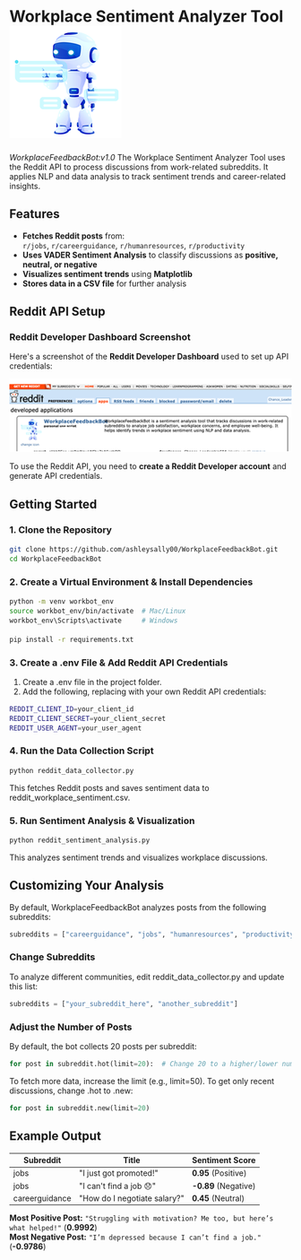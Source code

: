 
# Workplace Sentiment Analyzer Tool ![Bot Logo](https://raw.githubusercontent.com/ashleysally00/WorkplaceFeedbackBot/main/workplacebot300dpi.png)


*WorkplaceFeedbackBot:v1.0* 
The Workplace Sentiment Analyzer Tool uses the Reddit API to process discussions from work-related subreddits. It applies NLP and data analysis to track sentiment trends and career-related insights.


## Features

- **Fetches Reddit posts** from:  
  `r/jobs`, `r/careerguidance`, `r/humanresources`, `r/productivity`
- **Uses VADER Sentiment Analysis** to classify discussions as **positive, neutral, or negative**  
- **Visualizes sentiment trends** using **Matplotlib**  
- **Stores data in a CSV file** for further analysis  


## Reddit API Setup

### Reddit Developer Dashboard Screenshot

Here's a screenshot of the **Reddit Developer Dashboard** used to set up API credentials:

<img src="https://raw.githubusercontent.com/ashleysally00/WorkplaceFeedbackBot/main/red.png" width="580">

To use the Reddit API, you need to **create a Reddit Developer account** and generate API credentials.

## Getting Started

### 1. Clone the Repository

```sh
git clone https://github.com/ashleysally00/WorkplaceFeedbackBot.git
cd WorkplaceFeedbackBot
```

### 2. Create a Virtual Environment & Install Dependencies

```sh
python -m venv workbot_env
source workbot_env/bin/activate  # Mac/Linux
workbot_env\Scripts\activate     # Windows

pip install -r requirements.txt
```

### 3. Create a .env File & Add Reddit API Credentials

1. Create a .env file in the project folder.
2. Add the following, replacing with your own Reddit API credentials:

```sh
REDDIT_CLIENT_ID=your_client_id
REDDIT_CLIENT_SECRET=your_client_secret
REDDIT_USER_AGENT=your_user_agent
```

### 4. Run the Data Collection Script

```sh
python reddit_data_collector.py
```

This fetches Reddit posts and saves sentiment data to reddit_workplace_sentiment.csv.

### 5. Run Sentiment Analysis & Visualization

```sh
python reddit_sentiment_analysis.py
```

This analyzes sentiment trends and visualizes workplace discussions.

## Customizing Your Analysis

By default, WorkplaceFeedbackBot analyzes posts from the following subreddits:
```python
subreddits = ["careerguidance", "jobs", "humanresources", "productivity"]
```

### Change Subreddits
To analyze different communities, edit reddit_data_collector.py and update this list:

```python
subreddits = ["your_subreddit_here", "another_subreddit"]
```

### Adjust the Number of Posts
By default, the bot collects 20 posts per subreddit:

```python
for post in subreddit.hot(limit=20):  # Change 20 to a higher/lower number
```

To fetch more data, increase the limit (e.g., limit=50).
To get only recent discussions, change .hot to .new:

```python
for post in subreddit.new(limit=20)
```


## Example Output

| Subreddit       | Title                                        | Sentiment Score       |
|----------------|--------------------------------------------|----------------------|
| jobs          | "I just got promoted!"                      | **0.95** (Positive)  |
| jobs          | "I can't find a job 😞"                    | **-0.89** (Negative) |
| careerguidance | "How do I negotiate salary?"               | **0.45** (Neutral)   |

**Most Positive Post:** `"Struggling with motivation? Me too, but here’s what helped!"` (**0.9992**)  
**Most Negative Post:** `"I’m depressed because I can’t find a job."` (**-0.9786**)  


